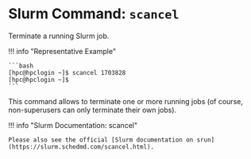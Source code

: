 # Slurm Command: `scancel`

Terminate a running Slurm job.

!!! info "Representative Example"

    ```bash
    [hpc@hpclogin ~]$ scancel 1703828
    [hpc@hpclogin ~]$
    ```

This command allows to terminate one or more running jobs (of course, non-superusers can only terminate their own jobs).

!!! info "Slurm Documentation: scancel"

    Please also see the official [Slurm documentation on srun](https://slurm.schedmd.com/scancel.html).
